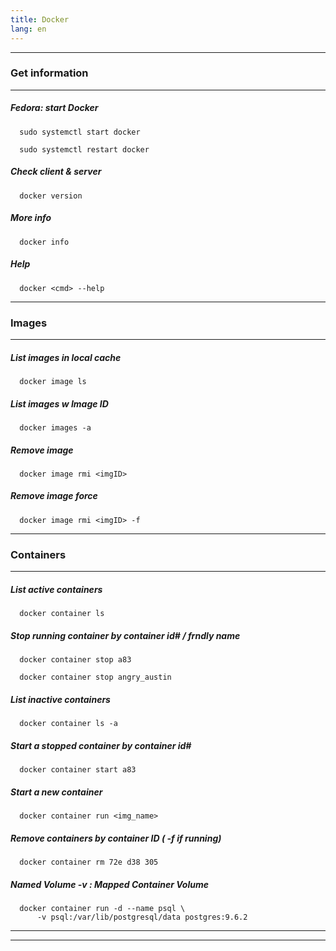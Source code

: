 ```yaml
---
title: Docker
lang: en
---
```


***

### Get information

***

##### Fedora: start Docker
```
  sudo systemctl start docker
  
  sudo systemctl restart docker
```

##### Check client & server
```
  docker version
```

##### More info
```
  docker info
```

##### Help
```
  docker <cmd> --help
```

***

### Images

***


##### List images in local cache
```
  docker image ls
```

##### List images w Image ID
```
  docker images -a
```

##### Remove image
```
  docker image rmi <imgID>
```

##### Remove image force
```
  docker image rmi <imgID> -f
```

***

### Containers

***

##### List active containers 
```
  docker container ls
```

##### Stop running container by container id# / frndly name
```
  docker container stop a83
  
  docker container stop angry_austin
```
##### List inactive containers 
```
  docker container ls -a
```

##### Start a stopped container by container id#
```
  docker container start a83
```

##### Start a new container 
```
  docker container run <img_name>
```

##### Remove containers by container ID ( -f if running)
```
  docker container rm 72e d38 305
```

##### Named Volume -v : Mapped Container Volume
```
  docker container run -d --name psql \
      -v psql:/var/lib/postgresql/data postgres:9.6.2
```

***
***

